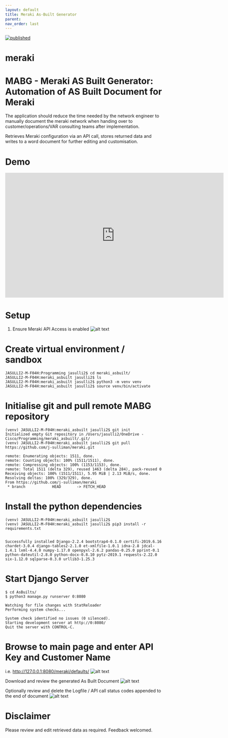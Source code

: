 ```yaml
---
layout: default
title: Meraki As-Built Generator
parent:
nav_order: last
---
```


[![published](https://static.production.devnetcloud.com/codeexchange/assets/images/devnet-published.svg)](https://developer.cisco.com/codeexchange/github/repo/j-sulliman/mabg)

# meraki

# MABG - Meraki AS Built Generator: Automation of AS Built Document for Meraki

The application should reduce the time needed by the network engineer to manually document the meraki network when handing over to customer/operations/VAR consulting teams after implementation.

Retrieves Meraki configuration via an API call, stores returned data and writes to a word document for further
editing and customisation.


# Demo

<iframe width="700" height="400" src="https://www.youtube.com/embed/0SyVrn82g6g" frameborder="0" allow="autoplay; encrypted-media" allowfullscreen></iframe>



# Setup

1) Ensure Meraki API Access is enabled
![alt text](https://github.com/j-sulliman/meraki/blob/master/AsBuilts/media/Enable-API.png?raw=true)


# Create virtual environment / sandbox
```
JASULLI2-M-F04H:Programming jasulli2$ cd meraki_asbuilt/
JASULLI2-M-F04H:meraki_asbuilt jasulli2$ ls
JASULLI2-M-F04H:meraki_asbuilt jasulli2$ python3 -m venv venv
JASULLI2-M-F04H:meraki_asbuilt jasulli2$ source venv/bin/activate
```

# Initialise git and pull remote MABG repository
```
(venv) JASULLI2-M-F04H:meraki_asbuilt jasulli2$ git init
Initialized empty Git repository in /Users/jasulli2/OneDrive - Cisco/Programming/meraki_asbuilt/.git/
(venv) JASULLI2-M-F04H:meraki_asbuilt jasulli2$ git pull https://github.com/j-sulliman/meraki.git

remote: Enumerating objects: 1511, done.
remote: Counting objects: 100% (1511/1511), done.
remote: Compressing objects: 100% (1153/1153), done.
remote: Total 1511 (delta 329), reused 1463 (delta 284), pack-reused 0
Receiving objects: 100% (1511/1511), 5.95 MiB | 2.13 MiB/s, done.
Resolving deltas: 100% (329/329), done.
From https://github.com/j-sulliman/meraki
 * branch            HEAD       -> FETCH_HEAD
```

# Install the python dependencies
```
(venv) JASULLI2-M-F04H:meraki_asbuilt jasulli2$
(venv) JASULLI2-M-F04H:meraki_asbuilt jasulli2$ pip3 install -r requirements.txt


Successfully installed Django-2.2.4 bootstrap4-0.1.0 certifi-2019.6.16 chardet-3.0.4 django-tables2-2.1.0 et-xmlfile-1.0.1 idna-2.8 jdcal-1.4.1 lxml-4.4.0 numpy-1.17.0 openpyxl-2.6.2 pandas-0.25.0 pprint-0.1 python-dateutil-2.8.0 python-docx-0.8.10 pytz-2019.1 requests-2.22.0 six-1.12.0 sqlparse-0.3.0 urllib3-1.25.3
```

# Start Django Server
```
$ cd AsBuilts/
$ python3 manage.py runserver 0:8080

Watching for file changes with StatReloader
Performing system checks...

System check identified no issues (0 silenced).
Starting development server at http://0:8080/
Quit the server with CONTROL-C.
```

# Browse to main page and enter API Key and Customer Name
i.e. http://127.0.0.1:8080/meraki/defaults/
![alt text](https://github.com/j-sulliman/meraki/blob/master/AsBuilts/media/main-page.png?raw=true)

Download and review the generated As Built Document
![alt text](https://github.com/j-sulliman/meraki/blob/master/AsBuilts/media/Document-Example.png?raw=true)


Optionally review and delete the Logfile / API call status codes appended to the end of document
![alt text](https://github.com/j-sulliman/meraki/blob/master/AsBuilts/media/Log-File.png?raw=true)


# Disclaimer
Please review and edit retrieved data as required.  Feedback welcomed.
